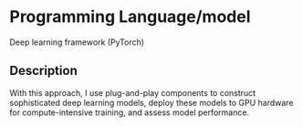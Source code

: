 # Programming Language/model

Deep learning framework (PyTorch)

## Description

With this approach, I use plug-and-play components to construct sophisticated deep learning models, deploy these models to GPU hardware for compute-intensive training, and assess model performance.
